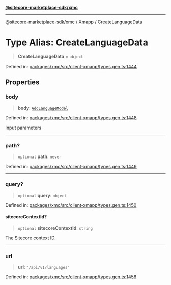 [**@sitecore-marketplace-sdk/xmc**](../../../../README.md)

***

[@sitecore-marketplace-sdk/xmc](../../../../README.md) / [Xmapp](../README.md) / CreateLanguageData

# Type Alias: CreateLanguageData

> **CreateLanguageData** = `object`

Defined in: [packages/xmc/src/client-xmapp/types.gen.ts:1444](https://github.com/Sitecore/marketplace-sdk/blob/e3ec55ede335ad59ac5875d32f0d68c50e7bc899/packages/xmc/src/client-xmapp/types.gen.ts#L1444)

## Properties

### body

> **body**: [`AddLanguageModel`](AddLanguageModel.md)

Defined in: [packages/xmc/src/client-xmapp/types.gen.ts:1448](https://github.com/Sitecore/marketplace-sdk/blob/e3ec55ede335ad59ac5875d32f0d68c50e7bc899/packages/xmc/src/client-xmapp/types.gen.ts#L1448)

Input parameters

***

### path?

> `optional` **path**: `never`

Defined in: [packages/xmc/src/client-xmapp/types.gen.ts:1449](https://github.com/Sitecore/marketplace-sdk/blob/e3ec55ede335ad59ac5875d32f0d68c50e7bc899/packages/xmc/src/client-xmapp/types.gen.ts#L1449)

***

### query?

> `optional` **query**: `object`

Defined in: [packages/xmc/src/client-xmapp/types.gen.ts:1450](https://github.com/Sitecore/marketplace-sdk/blob/e3ec55ede335ad59ac5875d32f0d68c50e7bc899/packages/xmc/src/client-xmapp/types.gen.ts#L1450)

#### sitecoreContextId?

> `optional` **sitecoreContextId**: `string`

The Sitecore context ID.

***

### url

> **url**: `"/api/v1/languages"`

Defined in: [packages/xmc/src/client-xmapp/types.gen.ts:1456](https://github.com/Sitecore/marketplace-sdk/blob/e3ec55ede335ad59ac5875d32f0d68c50e7bc899/packages/xmc/src/client-xmapp/types.gen.ts#L1456)
